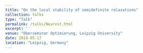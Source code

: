 ```yaml
---
title: "On the local stability of semidefinite relaxations"
collection: talks
type: "Talk"
permalink: /talks/Nearest.html
excerpt: ''
venue: "Oberseminar Optimierung, Leipzig University"
date: 2018-05-17
location: "Leipzig, Germany"
---
```

